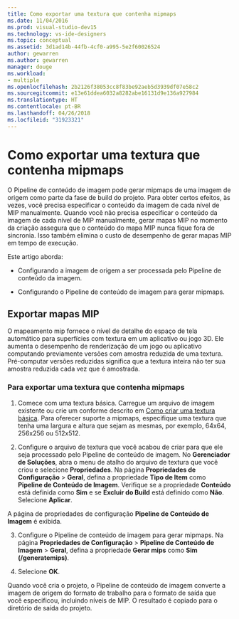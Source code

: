 ```yaml
---
title: Como exportar uma textura que contenha mipmaps
ms.date: 11/04/2016
ms.prod: visual-studio-dev15
ms.technology: vs-ide-designers
ms.topic: conceptual
ms.assetid: 3d1ad14b-44fb-4cf0-a995-5e2f60026524
author: gewarren
ms.author: gewarren
manager: douge
ms.workload:
- multiple
ms.openlocfilehash: 2b2126f38053cc8f83be92aeb5d3939df07e58c2
ms.sourcegitcommit: e13e61ddea6032a8282abe16131d9e136a927984
ms.translationtype: HT
ms.contentlocale: pt-BR
ms.lasthandoff: 04/26/2018
ms.locfileid: "31923321"
---
```

# <a name="how-to-export-a-texture-that-contains-mipmaps"></a>Como exportar uma textura que contenha mipmaps

O Pipeline de conteúdo de imagem pode gerar mipmaps de uma imagem de origem como parte da fase de build do projeto. Para obter certos efeitos, às vezes, você precisa especificar o conteúdo da imagem de cada nível de MIP manualmente. Quando você não precisa especificar o conteúdo da imagem de cada nível de MIP manualmente, gerar mapas MIP no momento da criação assegura que o conteúdo do mapa MIP nunca fique fora de sincronia. Isso também elimina o custo de desempenho de gerar mapas MIP em tempo de execução.

Este artigo aborda:

- Configurando a imagem de origem a ser processada pelo Pipeline de conteúdo da imagem.

- Configurando o Pipeline de conteúdo de imagem para gerar mipmaps.

## <a name="export-mipmaps"></a>Exportar mapas MIP

O mapeamento mip fornece o nível de detalhe do espaço de tela automático para superfícies com textura em um aplicativo ou jogo 3D. Ele aumenta o desempenho de renderização de um jogo ou aplicativo computando previamente versões com amostra reduzida de uma textura. Pré-computar versões reduzidas significa que a textura inteira não ter sua amostra reduzida cada vez que é amostrada.

### <a name="to-export-a-texture-that-has-mipmaps"></a>Para exportar uma textura que contenha mipmaps

1.  Comece com uma textura básica. Carregue um arquivo de imagem existente ou crie um conforme descrito em [Como criar uma textura básica](../designers/how-to-create-a-basic-texture.md). Para oferecer suporte a mipmaps, especifique uma textura que tenha uma largura e altura que sejam as mesmas, por exemplo, 64x64, 256x256 ou 512x512.

2.  Configure o arquivo de textura que você acabou de criar para que ele seja processado pelo Pipeline de conteúdo de imagem. No **Gerenciador de Soluções**, abra o menu de atalho do arquivo de textura que você criou e selecione **Propriedades**. Na página **Propriedades de Configuração** > **Geral**, defina a propriedade **Tipo de Item** como **Pipeline de Conteúdo de Imagem**. Verifique se a propriedade **Conteúdo** está definida como **Sim** e se **Excluir do Build** está definido como **Não**. Selecione **Aplicar**.

   A página de propriedades de configuração **Pipeline de Conteúdo de Imagem** é exibida.

3.  Configure o Pipeline de conteúdo de imagem para gerar mipmaps. Na página **Propriedades de Configuração** > **Pipeline de Conteúdo de Imagem** > **Geral**, defina a propriedade **Gerar mips** como **Sim (/generatemips)**.

4.  Selecione **OK**.

Quando você cria o projeto, o Pipeline de conteúdo de imagem converte a imagem de origem do formato de trabalho para o formato de saída que você especificou, incluindo níveis de MIP. O resultado é copiado para o diretório de saída do projeto.